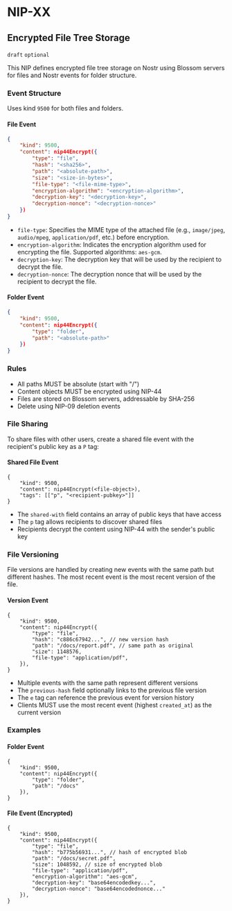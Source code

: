 # NIP-XX

## Encrypted File Tree Storage

`draft` `optional`

This NIP defines encrypted file tree storage on Nostr using Blossom servers for files and Nostr events for folder structure.

### Event Structure

Uses kind `9500` for both files and folders.

#### File Event
```json
{
    "kind": 9500,
    "content": nip44Encrypt({
        "type": "file",
        "hash": "<sha256>",
        "path": "<absolute-path>",
        "size": "<size-in-bytes>",
        "file-type": "<file-mime-type>",
        "encryption-algorithm": "<encryption-algorithm>",
        "decryption-key": "<decryption-key>",
        "decryption-nonce": "<decryption-nonce>"
    })
}
```

- `file-type`: Specifies the MIME type of the attached file (e.g., `image/jpeg`, `audio/mpeg`, `application/pdf`, etc.) before encryption.
- `encryption-algorithm`: Indicates the encryption algorithm used for encrypting the file. Supported algorithms: `aes-gcm`.
- `decryption-key`: The decryption key that will be used by the recipient to decrypt the file.
- `decryption-nonce`: The decryption nonce that will be used by the recipient to decrypt the file.

#### Folder Event
```json
{
    "kind": 9500,
    "content": nip44Encrypt({
        "type": "folder",
        "path": "<absolute-path>"
    })
}
```

### Rules

- All paths MUST be absolute (start with "/")
- Content objects MUST be encrypted using NIP-44
- Files are stored on Blossom servers, addressable by SHA-256
- Delete using NIP-09 deletion events

### File Sharing

To share files with other users, create a shared file event with the recipient's public key as a `P` tag:

#### Shared File Event
```jsonc
{
    "kind": 9500,
    "content": nip44Encrypt(<file-object>),
    "tags": [["p", "<recipient-pubkey>"]]
}
```

- The `shared-with` field contains an array of public keys that have access
- The `p` tag allows recipients to discover shared files
- Recipients decrypt the content using NIP-44 with the sender's public key

### File Versioning

File versions are handled by creating new events with the same path but different hashes. The most recent event is the most recent version of the file.

#### Version Event
```jsonc
{
    "kind": 9500,
    "content": nip44Encrypt({
        "type": "file",
        "hash": "c886c67942...", // new version hash
        "path": "/docs/report.pdf", // same path as original
        "size": 1148576,
        "file-type": "application/pdf",
    }),
}
```

- Multiple events with the same path represent different versions
- The `previous-hash` field optionally links to the previous file version
- The `e` tag can reference the previous event for version history
- Clients MUST use the most recent event (highest `created_at`) as the current version

### Examples

#### Folder Event
```jsonc
{
    "kind": 9500,
    "content": nip44Encrypt({
        "type": "folder",
        "path": "/docs"
    }),
}
```

#### File Event (Encrypted)
```jsonc
{
    "kind": 9500,
    "content": nip44Encrypt({
        "type": "file",
        "hash": "b775b56931...", // hash of encrypted blob
        "path": "/docs/secret.pdf",
        "size": 1048592, // size of encrypted blob
        "file-type": "application/pdf",
        "encryption-algorithm": "aes-gcm",
        "decryption-key": "base64encodedkey...",
        "decryption-nonce": "base64encodednonce..."
    }),
}
```
